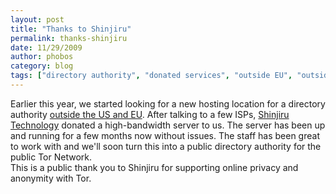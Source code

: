 ```yaml
---
layout: post
title: "Thanks to Shinjiru"
permalink: thanks-shinjiru
date: 11/29/2009
author: phobos
category: blog
tags: ["directory authority", "donated services", "outside EU", "outside US"]
---
```


Earlier this year, we started looking for a new hosting location for a directory authority [outside the US and EU](https://blog.torproject.org/blog/time-directory-authority-outside-useu). After talking to a few ISPs, [Shinjiru Technology](http://www.shinjiru.com/) donated a high-bandwidth server to us. The server has been up and running for a few months now without issues. The staff has been great to work with and we'll soon turn this into a public directory authority for the public Tor Network.  
This is a public thank you to Shinjiru for supporting online privacy and anonymity with Tor.

